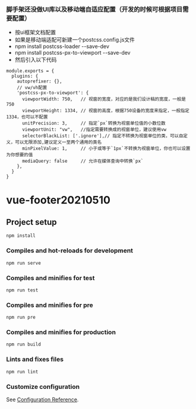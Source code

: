 ### 脚手架还没做UI库以及移动端自适应配置（开发的时候可根据项目需要配置）
- 按ui框架文档配置
- 如果是移动端适配可新建一个postcss.config.js文件
- npm install postcss-loader --save-dev
- npm install postcss-px-to-viewport --save-dev
- 然后引入以下代码

```
module.exports = {
  plugins: {
    autoprefixer: {},
    // vw/vh配置
    'postcss-px-to-viewport': {
      viewportWidth: 750,   // 视窗的宽度，对应的是我们设计稿的宽度，一般是750
      viewportHeight: 1334, // 视窗的高度，根据750设备的宽度来指定，一般指定1334，也可以不配置
      unitPrecision: 3,     // 指定`px`转换为视窗单位值的小数位数
      viewportUnit: "vw",   //指定需要转换成的视窗单位，建议使用vw
      selectorBlackList: ['.ignore'],// 指定不转换为视窗单位的类，可以自定义，可以无限添加,建议定义一至两个通用的类名
      minPixelValue: 1,     // 小于或等于`1px`不转换为视窗单位，你也可以设置为你想要的值
      mediaQuery: false     // 允许在媒体查询中转换`px`
    },
  }
} 
```
# vue-footer20210510

## Project setup
```
npm install
```

### Compiles and hot-reloads for development
```
npm run serve
```
### Compiles and minifies for test
```
npm run test
```
### Compiles and minifies for pre
```
npm run pre
```
### Compiles and minifies for production
```
npm run build
```

### Lints and fixes files
```
npm run lint
```

### Customize configuration
See [Configuration Reference](https://cli.vuejs.org/config/).
